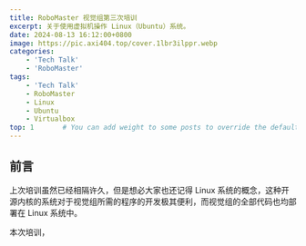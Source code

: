 ```yaml
---
title: RoboMaster 视觉组第三次培训
excerpt: 关于使用虚拟机操作 Linux（Ubuntu）系统。
date: 2024-08-13 16:12:00+0800
image: https://pic.axi404.top/cover.1lbr3ilppr.webp
categories:
    - 'Tech Talk'
    - 'RoboMaster'
tags:
    - 'Tech Talk'
    - RoboMaster
    - Linux
    - Ubuntu
    - Virtualbox
top: 1       # You can add weight to some posts to override the default sorting (date descending)
---
```


## 前言

上次培训虽然已经相隔许久，但是想必大家也还记得 Linux 系统的概念，这种开源内核的系统对于视觉组所需的程序的开发极其便利，而视觉组的全部代码也均部署在 Linux 系统中。

本次培训，